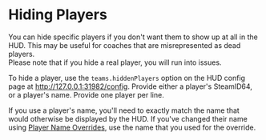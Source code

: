 # Hiding Players

You can hide specific players if you don't want them to show up at all in the HUD.
This may be useful for coaches that are misrepresented as dead players.  
Please note that if you hide a real player, you will run into issues.

To hide a player, use the `teams.hiddenPlayers` option on the HUD config page at http://127.0.0.1:31982/config.
Provide either a player's SteamID64, or a player's name.
Provide one player per line.

If you use a player's name, you'll need to exactly match the name that would otherwise be displayed by the HUD.
If you've changed their name using [Player Name Overrides](https://github.com/csmplay/cs-hud/blob/master/docs/player-name-overrides.md), use the name that you used for the override.
